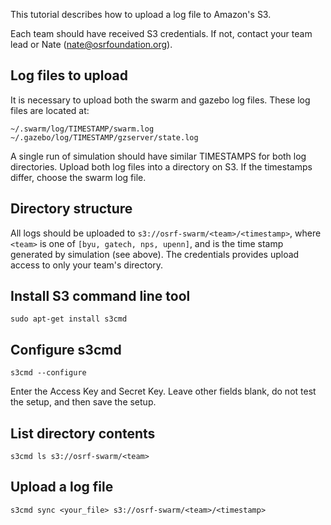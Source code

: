 This tutorial describes how to upload a log file to Amazon's S3.

Each team should have received S3 credentials. If not, contact your team lead or Nate (nate@osrfoundation.org).

## Log files to upload

It is necessary to upload both the swarm and gazebo log files. These log files are located at:

```
~/.swarm/log/TIMESTAMP/swarm.log
~/.gazebo/log/TIMESTAMP/gzserver/state.log
```

A single run of simulation should have similar TIMESTAMPS for both log directories. Upload both log files into a directory on S3. If the timestamps differ, choose the swarm log file.

## Directory structure

All logs should be uploaded to `s3://osrf-swarm/<team>/<timestamp>`, where `<team>` is one of `[byu, gatech, nps, upenn]`, and <timestamp> is the time stamp generated by simulation (see above). The credentials provides upload access to only your team's directory.

## Install S3 command line tool

`sudo apt-get install s3cmd`

## Configure s3cmd

`s3cmd --configure`

Enter the Access Key and Secret Key. Leave other fields blank, do not test the setup, and then save the setup.

## List directory contents

```
s3cmd ls s3://osrf-swarm/<team>
```

## Upload a log file

```
s3cmd sync <your_file> s3://osrf-swarm/<team>/<timestamp>
```

